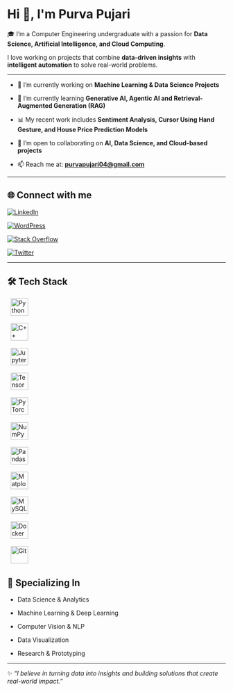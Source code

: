 # Hi 👋, I'm Purva Pujari  



🎓 I’m a Computer Engineering undergraduate with a passion for **Data Science, Artificial Intelligence, and Cloud Computing**.  

I love working on projects that combine **data-driven insights** with **intelligent automation** to solve real-world problems.  



---



- 🔭 I’m currently working on **Machine Learning & Data Science Projects**  

- 🌱 I’m currently learning **Generative AI, Agentic AI and Retrieval-Augmented Generation (RAG)**  

- 📊 My recent work includes **Sentiment Analysis, Cursor Using Hand Gesture, and House Price Prediction Models**  

- 🤝 I’m open to collaborating on **AI, Data Science, and Cloud-based projects**  

- 📫 Reach me at: **purvapujari04@gmail.com**  



---



## 🌐 Connect with me  

[![LinkedIn](https://img.shields.io/badge/LinkedIn-blue?logo=linkedin&logoColor=white)](https://www.linkedin.com/in/purva-pujari-02b453257/)  

[![WordPress](https://img.shields.io/badge/WordPress-21759B?logo=wordpress&logoColor=white)](https://wordpress.com/home/purvapujari04.wordpress.com)  

[![Stack Overflow](https://img.shields.io/badge/Stack%20Overflow-F58025?logo=stackoverflow&logoColor=white)](https://stackoverflow.com/users/31128659/purva-rajendra-pujari)  

[![Twitter](https://img.shields.io/badge/Twitter-1DA1F2?logo=twitter&logoColor=white)](https://x.com/PURVAA27)  



---

## 🛠️ Tech Stack



<p align="left">

  <img src="https://cdn.jsdelivr.net/gh/devicons/devicon/icons/python/python-original.svg" height="40" alt="Python" />

  <img src="https://cdn.jsdelivr.net/gh/devicons/devicon/icons/cplusplus/cplusplus-original.svg" height="40" alt="C++" />

  <img src="https://cdn.jsdelivr.net/gh/devicons/devicon/icons/jupyter/jupyter-original-wordmark.svg" height="40" alt="Jupyter" />

  <img src="https://cdn.jsdelivr.net/gh/devicons/devicon/icons/tensorflow/tensorflow-original.svg" height="40" alt="TensorFlow" />

  <img src="https://cdn.jsdelivr.net/gh/devicons/devicon/icons/pytorch/pytorch-original.svg" height="40" alt="PyTorch" />

  <img src="https://cdn.jsdelivr.net/gh/devicons/devicon/icons/numpy/numpy-original.svg" height="40" alt="NumPy" />

  <img src="https://cdn.jsdelivr.net/gh/devicons/devicon/icons/pandas/pandas-original.svg" height="40" alt="Pandas" />

  <img src="https://cdn.jsdelivr.net/gh/devicons/devicon/icons/matplotlib/matplotlib-original.svg" height="40" alt="Matplotlib" />

  <img src="https://cdn.jsdelivr.net/gh/devicons/devicon/icons/mysql/mysql-original-wordmark.svg" height="40" alt="MySQL" />

  <img src="https://cdn.jsdelivr.net/gh/devicons/devicon/icons/docker/docker-original.svg" height="40" alt="Docker" />

  <img src="https://cdn.jsdelivr.net/gh/devicons/devicon/icons/git/git-original.svg" height="40" alt="Git" />

</p>



## 🧠 Specializing In



- Data Science & Analytics  

- Machine Learning & Deep Learning  

- Computer Vision & NLP  

- Data Visualization  

- Research & Prototyping  

---

✨ *“I believe in turning data into insights and building solutions that create real-world impact.”*

